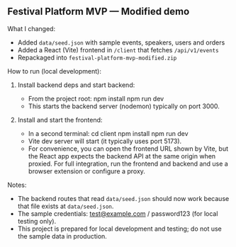 Festival Platform MVP — Modified demo
------------------------------------

What I changed:
- Added `data/seed.json` with sample events, speakers, users and orders
- Added a React (Vite) frontend in `/client` that fetches `/api/v1/events`
- Repackaged into `festival-platform-mvp-modified.zip`

How to run (local development):

1. Install backend deps and start backend:
   - From the project root:
     npm install
     npm run dev
   - This starts the backend server (nodemon) typically on port 3000.

2. Install and start the frontend:
   - In a second terminal:
     cd client
     npm install
     npm run dev
   - Vite dev server will start (it typically uses port 5173).
   - For convenience, you can open the frontend URL shown by Vite, but the React app expects the backend API at the same origin when proxied. For full integration, run the frontend and backend and use a browser extension or configure a proxy.

Notes:
- The backend routes that read `data/seed.json` should now work because that file exists at `data/seed.json`.
- The sample credentials: test@example.com / password123 (for local testing only).
- This project is prepared for local development and testing; do not use the sample data in production.

